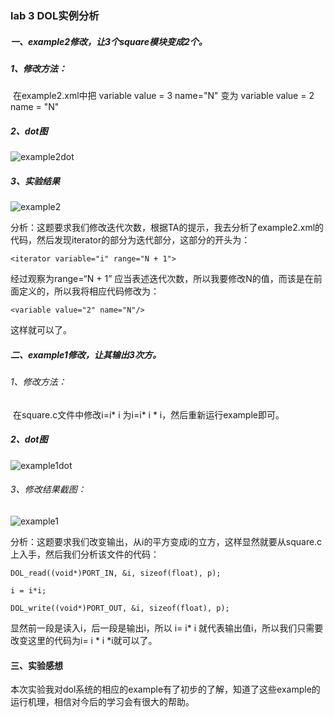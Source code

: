 ### lab 3 DOL实例分析

##### 一、example2修改，让3个square模块变成2个。

##### 1、修改方法：

​	在example2.xml中把 variable value = 3 name="N" 变为 variable value = 2 name = "N"

##### 2、dot图

 ![example2dot](C:\Users\davidli\Desktop\example2dot.png)

##### 3、实验结果

  ![example2](C:\Users\davidli\Desktop\example2.png)

分析：这题要求我们修改迭代次数，根据TA的提示，我去分析了example2.xml的代码，然后发现iterator的部分为迭代部分，这部分的开头为：

`<iterator variable="i" range="N + 1">`

经过观察为range=“N + 1” 应当表述迭代次数，所以我要修改N的值，而该是在前面定义的，所以我将相应代码修改为：

`<variable value="2" name="N"/>`

这样就可以了。

##### 二、example1修改，让其输出3次方。

###### 1、修改方法：

​	在square.c文件中修改i=i* i 为i=i* i * i，然后重新运行example即可。

##### 2、dot图

 ![example1dot](C:\Users\davidli\Desktop\example1dot.png)

###### 3、修改结果截图：

 ![example1](C:\Users\davidli\Desktop\example1.png)



分析：这题要求我们改变输出，从i的平方变成i的立方，这样显然就要从square.c上入手，然后我们分析该文件的代码：

`DOL_read((void*)PORT_IN, &i, sizeof(float), p);`

 `i = i*i;`

`DOL_write((void*)PORT_OUT, &i, sizeof(float), p);`

显然前一段是读入i，后一段是输出i，所以 i= i* i 就代表输出值i，所以我们只需要改变这里的代码为i= i * i *i就可以了。

#### 三、实验感想

​	本次实验我对dol系统的相应的example有了初步的了解，知道了这些example的运行机理，相信对今后的学习会有很大的帮助。